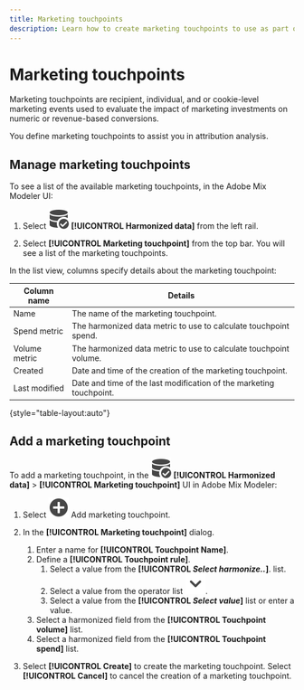 ```yaml
---
title: Marketing touchpoints
description: Learn how to create marketing touchpoints to use as part of harmonizing your data in Adobe Mix Modeler.
---
```


# Marketing touchpoints

Marketing touchpoints are recipient, individual, and or cookie-level marketing events used to evaluate the impact of marketing investments on numeric or revenue-based conversions.

You define marketing touchpoints to assist you in attribution analysis.

## Manage marketing touchpoints

To see a list of the available marketing touchpoints, in the Adobe Mix Modeler UI:

1. Select ![DataSearch](../assets/icons/DataCheck.svg) **[!UICONTROL Harmonized data]** from the left rail.
   
1. Select **[!UICONTROL Marketing touchpoint]** from the top bar. You will see a list of the marketing touchpoints.

In the list view, columns specify details about the marketing touchpoint:

| Column name | Details |
| --- | ---|
| Name | The name of the marketing touchpoint.  |
| Spend metric | The harmonized data metric to use to calculate touchpoint spend.  |
| Volume metric | The harmonized data metric to use to calculate touchpoint volume. |
| Created | Date and time of the creation of the marketing touchpoint. |
| Last modified | Date and time of the last modification of the marketing touchpoint. |

{style="table-layout:auto"}

## Add a marketing touchpoint

To add a marketing touchpoint, in the ![DataSearch](../assets/icons/DataCheck.svg) **[!UICONTROL Harmonized data]** > **[!UICONTROL Marketing touchpoint]** UI in Adobe Mix Modeler:

1. Select ![Add](../assets/icons/AddCircle.svg) Add marketing touchpoint.

1. In the **[!UICONTROL Marketing touchpoint]** dialog.

    1. Enter a name for **[!UICONTROL Touchpoint Name]**.
    1. Define a **[!UICONTROL Touchpoint rule]**.
       1. Select a value from the **[!UICONTROL *Select harmonize..*]**. list.
       1. Select a value from the operator list ![Chevron](../assets/icons/ChevronDown.svg).
       1. Select a value from the **[!UICONTROL *Select value*]** list or enter a value.
    1. Select a harmonized field from the **[!UICONTROL Touchpoint volume]** list.
    1. Select a harmonized field from the **[!UICONTROL Touchpoint spend]** list.
1. Select **[!UICONTROL Create]** to create the marketing touchpoint. Select **[!UICONTROL Cancel]** to cancel the creation of a marketing touchpoint.
